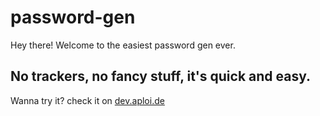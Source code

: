 # password-gen

Hey there! Welcome to the easiest password gen ever.
## **No trackers, no fancy stuff, it's quick and easy.**

Wanna try it? check it on [dev.aploi.de](https://dev.aploi.de/password/)
